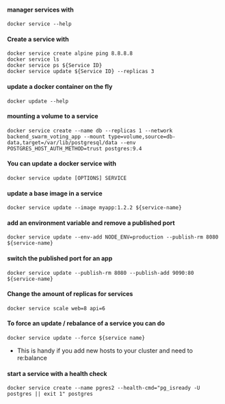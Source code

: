 #### manager services with
```docker service --help```

#### Create a service with
```
docker service create alpine ping 8.8.8.8
docker service ls
docker service ps ${Service ID}
docker service update ${Service ID} --replicas 3
```

#### update a docker container on the fly
```docker update --help```

#### mounting a volume to a service ####
```docker service create --name db --replicas 1 --network backend_swarm_voting_app --mount type=volume,source=db-data,target=/var/lib/postgresql/data --env POSTGRES_HOST_AUTH_METHOD=trust postgres:9.4```

#### You can update a docker service with ####
```docker service update [OPTIONS] SERVICE```

#### update a base image in a service ####
```docker service update --image myapp:1.2.2 ${service-name}```

#### add an environment variable and remove a published port ####
```docker service update --env-add NODE_ENV=production --publish-rm 8080 ${service-name}```

#### switch the published port for an app ####
```docker service update --publish-rm 8080 --publish-add 9090:80 ${service-name}```

#### Change the amount of replicas for services ####
```docker service scale web=8 api=6```

#### To force an update / rebalance of a service you can do
```docker service update --force ${service name}```  
* This is handy if you add new hosts to your cluster and need to re:balance

#### start a service with a health check
```docker service create --name pgres2 --health-cmd="pg_isready -U postgres || exit 1" postgres```